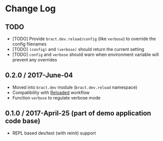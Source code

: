 # Change Log

## TODO

- [TODO] Provide `bract.dev.reload/config` (like `verbose`) to override the config filenames
- [TODO] `(config)` and `(verbose)` should return the current setting
- [TODO] `config` and `verbose` should warn when environment variable will prevent any overrides


## 0.2.0 / 2017-June-04
- Moved into `bract.dev` module (`bract.dev.reload` namespace)
- Compatibility with [Reloaded](https://github.com/stuartsierra/reloaded) workflow
- Function `verbose` to regulate verbose mode


## 0.1.0 / 2017-April-25 (part of demo application code base)
- REPL based dev/test (with reinit) support
